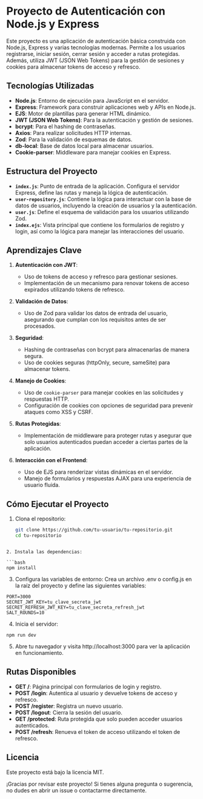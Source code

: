 # Proyecto de Autenticación con Node.js y Express

Este proyecto es una aplicación de autenticación básica construida con Node.js, Express y varias tecnologías modernas. Permite a los usuarios registrarse, iniciar sesión, cerrar sesión y acceder a rutas protegidas. Además, utiliza JWT (JSON Web Tokens) para la gestión de sesiones y cookies para almacenar tokens de acceso y refresco.

## Tecnologías Utilizadas

- **Node.js**: Entorno de ejecución para JavaScript en el servidor.
- **Express**: Framework para construir aplicaciones web y APIs en Node.js.
- **EJS**: Motor de plantillas para generar HTML dinámico.
- **JWT (JSON Web Tokens)**: Para la autenticación y gestión de sesiones.
- **bcrypt**: Para el hashing de contraseñas.
- **Axios**: Para realizar solicitudes HTTP internas.
- **Zod**: Para la validación de esquemas de datos.
- **db-local**: Base de datos local para almacenar usuarios.
- **Cookie-parser**: Middleware para manejar cookies en Express.

## Estructura del Proyecto

- **`index.js`**: Punto de entrada de la aplicación. Configura el servidor Express, define las rutas y maneja la lógica de autenticación.
- **`user-repository.js`**: Contiene la lógica para interactuar con la base de datos de usuarios, incluyendo la creación de usuarios y la autenticación.
- **`user.js`**: Define el esquema de validación para los usuarios utilizando Zod.
- **`index.ejs`**: Vista principal que contiene los formularios de registro y login, así como la lógica para manejar las interacciones del usuario.

## Aprendizajes Clave

1. **Autenticación con JWT**:
   - Uso de tokens de acceso y refresco para gestionar sesiones.
   - Implementación de un mecanismo para renovar tokens de acceso expirados utilizando tokens de refresco.

2. **Validación de Datos**:
   - Uso de Zod para validar los datos de entrada del usuario, asegurando que cumplan con los requisitos antes de ser procesados.

3. **Seguridad**:
   - Hashing de contraseñas con bcrypt para almacenarlas de manera segura.
   - Uso de cookies seguras (httpOnly, secure, sameSite) para almacenar tokens.

4. **Manejo de Cookies**:
   - Uso de `cookie-parser` para manejar cookies en las solicitudes y respuestas HTTP.
   - Configuración de cookies con opciones de seguridad para prevenir ataques como XSS y CSRF.

5. **Rutas Protegidas**:
   - Implementación de middleware para proteger rutas y asegurar que solo usuarios autenticados puedan acceder a ciertas partes de la aplicación.

6. **Interacción con el Frontend**:
   - Uso de EJS para renderizar vistas dinámicas en el servidor.
   - Manejo de formularios y respuestas AJAX para una experiencia de usuario fluida.

## Cómo Ejecutar el Proyecto

1. Clona el repositorio:
   ```bash
   git clone https://github.com/tu-usuario/tu-repositorio.git
   cd tu-repositorio
  ```

2. Instala las dependencias:

```bash
npm install
```

3. Configura las variables de entorno:
Crea un archivo .env o config.js en la raíz del proyecto y define las siguientes variables:

```env
PORT=3000
SECRET_JWT_KEY=tu_clave_secreta_jwt
SECRET_REFRESH_JWT_KEY=tu_clave_secreta_refresh_jwt
SALT_ROUNDS=10
```
4. Inicia el servidor:

```
npm run dev
```

5. Abre tu navegador y visita http://localhost:3000 para ver la aplicación en funcionamiento.

## Rutas Disponibles

- **GET /**: Página principal con formularios de login y registro.
- **POST /login**: Autentica al usuario y devuelve tokens de acceso y refresco.
- **POST /register**: Registra un nuevo usuario.
- **POST /logout**: Cierra la sesión del usuario.
- **GET /protected**: Ruta protegida que solo pueden acceder usuarios autenticados.
- **POST /refresh**: Renueva el token de acceso utilizando el token de refresco.

## Licencia
Este proyecto está bajo la licencia MIT.

¡Gracias por revisar este proyecto! Si tienes alguna pregunta o sugerencia, no dudes en abrir un issue o contactarme directamente.
